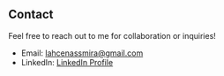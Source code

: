 ## Contact

Feel free to reach out to me for collaboration or inquiries!

- Email: [lahcenassmira@gmail.com](mailto:lahcenassmira@gmail.com)
- LinkedIn: [LinkedIn Profile](https://www.linkedin.com/in/lahcen-assmira-a6b583225/)
